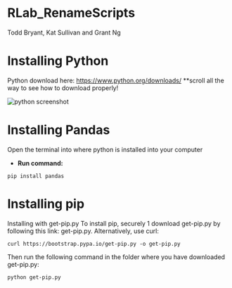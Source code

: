 # RLab_RenameScripts

Todd Bryant, Kat Sullivan and Grant Ng

# Installing Python

Python download here: https://www.python.org/downloads/ **scroll all the way to see how to download properly!

![python screenshot](https://i.ibb.co/5RYbr30/Inkedwin-installer-LI.jpg)



# Installing Pandas

Open the terminal into where python is installed into your computer

  - **Run command:**

```
pip install pandas
```

# Installing pip

Installing with get-pip.py
To install pip, securely 1 download get-pip.py by following this link: get-pip.py. Alternatively, use curl:

```
curl https://bootstrap.pypa.io/get-pip.py -o get-pip.py
```

Then run the following command in the folder where you have downloaded get-pip.py:
```
python get-pip.py
```
